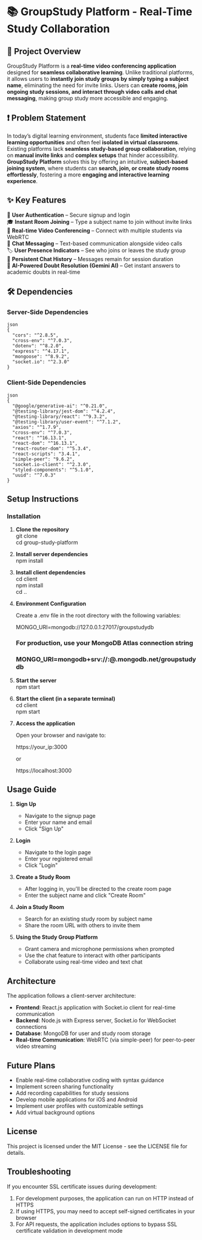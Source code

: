 # 📚 GroupStudy Platform - Real-Time Study Collaboration  

## 🚀 Project Overview  
GroupStudy Platform is a **real-time video conferencing application** designed for **seamless collaborative learning**. Unlike traditional platforms, it allows users to **instantly join study groups by simply typing a subject name**, eliminating the need for invite links. Users can **create rooms, join ongoing study sessions, and interact through video calls and chat messaging**, making group study more accessible and engaging.  

## ❗ Problem Statement  
In today’s digital learning environment, students face **limited interactive learning opportunities** and often feel **isolated in virtual classrooms**. Existing platforms lack **seamless study-based group collaboration**, relying on **manual invite links** and **complex setups** that hinder accessibility. **GroupStudy Platform** solves this by offering an intuitive, **subject-based joining system**, where students can **search, join, or create study rooms effortlessly**, fostering a more **engaging and interactive learning experience**.  

## ✨ Key Features  
🔑 **User Authentication** – Secure signup and login  
🎓 **Instant Room Joining** – Type a subject name to join without invite links  
🎥 **Real-time Video Conferencing** – Connect with multiple students via WebRTC  
💬 **Chat Messaging** – Text-based communication alongside video calls  
🏷 **User Presence Indicators** – See who joins or leaves the study group  
📜 **Persistent Chat History** – Messages remain for session duration  
🤖 **AI-Powered Doubt Resolution (Gemini AI)** – Get instant answers to academic doubts in real-time

## 🛠 Dependencies  
### Server-Side Dependencies 


```
json
{
  "cors": "^2.8.5",
  "cross-env": "^7.0.3",
  "dotenv": "^8.2.0",
  "express": "^4.17.1",
  "mongoose": "^8.9.2",
  "socket.io": "^2.3.0"
}
```


### Client-Side Dependencies
```
json
{
  "@google/generative-ai": "^0.21.0",
  "@testing-library/jest-dom": "^4.2.4",
  "@testing-library/react": "^9.3.2",
  "@testing-library/user-event": "^7.1.2",
  "axios": "^1.7.9",
  "cross-env": "^7.0.3",
  "react": "^16.13.1",
  "react-dom": "^16.13.1",
  "react-router-dom": "^5.3.4",
  "react-scripts": "3.4.1",
  "simple-peer": "9.6.2",
  "socket.io-client": "^2.3.0",
  "styled-components": "^5.1.0",
  "uuid": "^7.0.3"
}
```

## Setup Instructions  


### Installation  

1. **Clone the repository**  
   git clone <repository-url>  
   cd group-study-platform  

2. **Install server dependencies**  
   npm install  

3. **Install client dependencies**  
   cd client  
   npm install  
   cd ..  

4. **Environment Configuration**  

   Create a .env file in the root directory with the following variables:  

   MONGO_URI=mongodb://127.0.0.1:27017/groupstudydb  
   ### For production, use your MongoDB Atlas connection string  
   ### MONGO_URI=mongodb+srv://<username>:<password>@<cluster>.mongodb.net/groupstudydb  

5. **Start the server**  
   npm start  

6. **Start the client (in a separate terminal)**  
   cd client  
   npm start  

7. **Access the application**  

   Open your browser and navigate to:  

   https://your_ip:3000  

   or  

   https://localhost:3000  

## Usage Guide  

1. **Sign Up**  
   - Navigate to the signup page  
   - Enter your name and email  
   - Click "Sign Up"  

2. **Login**  
   - Navigate to the login page  
   - Enter your registered email  
   - Click "Login"  

3. **Create a Study Room**  
   - After logging in, you'll be directed to the create room page  
   - Enter the subject name and click "Create Room"  

4. **Join a Study Room**  
   - Search for an existing study room by subject name  
   - Share the room URL with others to invite them  

5. **Using the Study Group Platform**  
   - Grant camera and microphone permissions when prompted  
   - Use the chat feature to interact with other participants  
   - Collaborate using real-time video and text chat  

## Architecture  

The application follows a client-server architecture:  

- **Frontend**: React.js application with Socket.io client for real-time communication  
- **Backend**: Node.js with Express server, Socket.io for WebSocket connections  
- **Database**: MongoDB for user and study room storage  
- **Real-time Communication**: WebRTC (via simple-peer) for peer-to-peer video streaming  

## Future Plans  

- Enable real-time collaborative coding with syntax guidance  
- Implement screen sharing functionality  
- Add recording capabilities for study sessions  
- Develop mobile applications for iOS and Android  
- Implement user profiles with customizable settings  
- Add virtual background options  

## License  

This project is licensed under the MIT License - see the LICENSE file for details.  

## Troubleshooting  

If you encounter SSL certificate issues during development:  
1. For development purposes, the application can run on HTTP instead of HTTPS  
2. If using HTTPS, you may need to accept self-signed certificates in your browser  
3. For API requests, the application includes options to bypass SSL certificate validation in development mode
